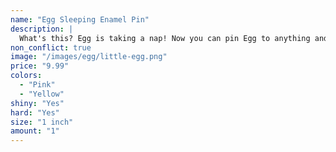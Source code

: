 ```yaml
---
name: "Egg Sleeping Enamel Pin"
description: |
  What's this? Egg is taking a nap! Now you can pin Egg to anything and bring him around while he sleeps. It doesn't bother him at all.
non_conflict: true
image: "/images/egg/little-egg.png"
price: "9.99"
colors:
  - "Pink"
  - "Yellow"
shiny: "Yes"
hard: "Yes"
size: "1 inch"
amount: "1"
---
```

